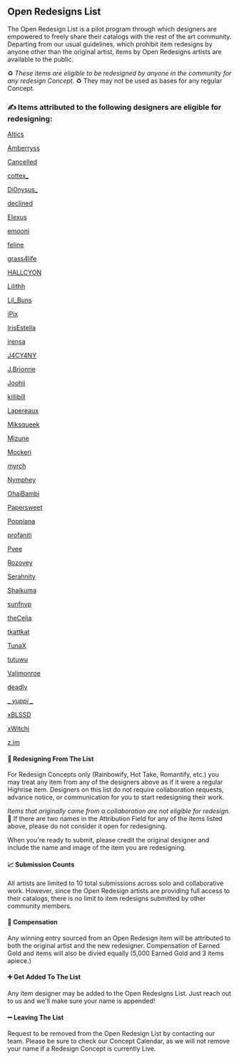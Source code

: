 ## Open Redesigns List

The Open Redesign List is a pilot program through which designers are empowered to freely share their catalogs with the rest of the art community. Departing from our usual guidelines, which prohibit item redesigns by anyone other than the original artist, items by Open Redesigns artists are available to the public. 

♻️ *These items are eligible to be redesigned by anyone in the community for any redesign Concept.* ♻️ 
They may not be used as bases for any regular Concept.  

### ✍️ Items attributed to the following designers are eligible for redesigning: 

[Altics](https://highrise.game/catalog/designer-profile/Altics)

[Amberryss](https://highrise.game/catalog/designer-profile/Amberryss)

[CancelIed](https://highrise.game/catalog/designer-profile/CancelIed)

[cottex_](https://highrise.game/catalog/designer-profile/cottex_)

[Di0nysus_](https://highrise.game/catalog/designer-profile/Di0nysus_)

[declined](https://highrise.game/catalog/designer-profile/declined)

[EIexus](https://highrise.game/catalog/designer-profile/EIexus)

[emooni](https://highrise.game/catalog/designer-profile/emooni)

[feIine](https://highrise.game/catalog/designer-profile/feIine)

[grass4life](https://highrise.game/catalog/designer-profile/grass4life)

[HALLCYON](https://highrise.game/catalog/designer-profile/HALLCYON)

[LiIithh](https://highrise.game/catalog/designer-profile/LiIithh)

[Lil_Buns](https://highrise.game/catalog/designer-profile/Lil_Buns)

[iPix](https://highrise.game/catalog/designer-profile/iPix)

[IrisEstella](https://highrise.game/catalog/designer-profile/IrisEstella)

[irensa](https://highrise.game/catalog/designer-profile/irensa)

[J4CY4NY](https://highrise.game/catalog/designer-profile/J4CY4NY)

[J.Brionne](https://highrise.game/catalog/designer-profile/J.Brionne)

[Joohii](https://highrise.game/catalog/designer-profile/Joohii)

[killibill](https://highrise.game/catalog/designer-profile/killibill)

[Lapereaux](https://highrise.game/catalog/designer-profile/Lapereaux)

[Miksqueek](https://highrise.game/catalog/designer-profile/Miksqueek)

[Mizune](https://highrise.game/catalog/designer-profile/Mizune)

[Mockeri](https://highrise.game/catalog/designer-profile/Mockeri)

[myrch](https://highrise.game/catalog/designer-profile/myrch)

[Nymphey](https://highrise.game/catalog/designer-profile/Nymphey)

[OhaiBambi](https://highrise.game/catalog/designer-profile/OhaiBambi)

[Papersweet](https://highrise.game/catalog/designer-profile/Papersweet)

[Poppiana](https://highrise.game/catalog/designer-profile/Poppiana)

[profaniti](https://highrise.game/catalog/designer-profile/profaniti)

[Pvee](https://highrise.game/catalog/designer-profile/Pvee)

[Rozovey](https://highrise.game/catalog/designer-profile/Rozovey)

[Serahnity](https://highrise.game/catalog/designer-profile/Serahnity)

[Shaikuma](https://highrise.game/catalog/designer-profile/Shaikuma)

[sunfnvp](https://highrise.game/catalog/designer-profile/sunfnvp)

[theCelia](https://highrise.game/catalog/designer-profile/theCelia)

[tkattkat](https://highrise.game/catalog/designer-profile/tkattkat)

[TunaX](https://highrise.game/catalog/designer-profile/TunaX)

[tutuwu](https://highrise.game/catalog/designer-profile/tutuwu)

[Valimonroe](https://highrise.game/catalog/designer-profile/Valimonroe)

[deadly](https://highrise.game/catalog/designer-profile/deadly)

[_ _yuppi_ _](https://highrise.game/catalog/designer-profile/_yuppi_)

[xBLSSD](https://highrise.game/catalog/designer-profile/xBLSSD)

[xWitchi](https://highrise.game/catalog/designer-profile/xWitchi)

[z.im](https://highrise.game/catalog/designer-profile/z.im)



#### 📝 Redesigning From The List

For Redesign Concepts only (Rainbowify, Hot Take, Romantify, etc.) you may treat any item from any of the designers above as if it were a regular Highrise item. Designers on this list do not require collaboration requests, advance notice, or communication for you to start redesigning their work. 

_*Items that originally came from a collaboration are not eligible for redesign.*_ 🤝 If there are two names in the Attribution Field for any of the items listed above, please do not consider it open for redesigning. 

When you're ready to submit, please credit the original designer and include the name and image of the item you are redesigning. 


#### 📈 Submission Counts

All artists are limited to 10 total submissions across solo and collaborative work. 
However, since the Open Redesign artists are providing full access to their catalogs, there is no limit to item redesigns submitted by other community members.

#### 💸 Compensation

Any winning entry sourced from an Open Redesign item will be attributed to both the original artist and the new redesigner. Compensation of Earned Gold and items will also be divied equally (5,000 Earned Gold and 3 items apiece.)

#### ➕ Get Added To The List

Any item designer may be added to the Open Redesigns List. Just reach out to us and we'll make sure your name is appended!

#### ➖ Leaving The List

Request to be removed from the Open Redesign List by contacting our team. Please be sure to check our Concept Calendar, as we will not remove your name if a Redesign Concept is currently Live. 



